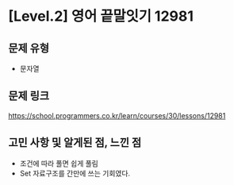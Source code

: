 # [Level.2] 영어 끝말잇기 12981

## 문제 유형
- 문자열

## 문제 링크
https://school.programmers.co.kr/learn/courses/30/lessons/12981

## 고민 사항 및 알게된 점, 느낀 점
- 조건에 따라 풀면 쉽게 풀림
- Set 자료구조를 간만에 쓰는 기회였다.

